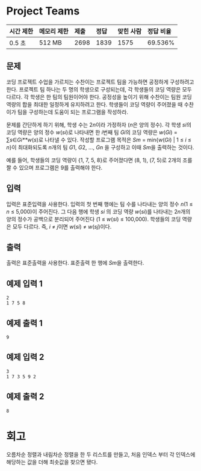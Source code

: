 # Project Teams 

| 시간 제한 | 메모리 제한 | 제출 | 정답 | 맞힌 사람 | 정답 비율 |
| :-------- | :---------- | :--- | :--- | :-------- | :-------- |
| 0.5 초    | 512 MB      | 2698 | 1839 | 1575      | 69.536%   |

## 문제

코딩 프로젝트 수업을 가르치는 수찬이는 프로젝트 팀을 가능하면 공정하게 구성하려고 한다. 프로젝트 팀 하나는 두 명의 학생으로 구성되는데, 각 학생들의 코딩 역량은 모두 다르다. 각 학생은 한 팀의 팀원이어야 한다. 공정성을 높이기 위해 수찬이는 팀원 코딩 역량의 합을 최대한 일정하게 유지하려고 한다. 학생들이 코딩 역량이 주어졌을 때 수찬이가 팀을 구성하는데 도움이 되는 프로그램을 작성하라.

문제를 간단하게 하기 위해, 학생 수는 2*n*이라 가정하자 (*n*은 양의 정수). 각 학생 *si*의 코딩 역량은 양의 정수 *w*(*si*)로 나타내면 한 *i*번째 팀 *Gi*의 코딩 역량은 *w*(*Gi*) = ∑*s*∈*Gi**w*(*s*)로 나타낼 수 있다. 작성할 프로그램 목적은 *Sm* = min{*w*(*Gi*) | 1 ≤ *i* ≤ *n*}이 최대화되도록 *n*개의 팀 *G*1, *G*2, …, *Gn* 을 구성하고 이때 *Sm*을 출력하는 것이다.

예를 들어, 학생들의 코딩 역량이 {1, 7, 5, 8}로 주어졌다면 (8, 1), (7, 5)로 2개의 조를 짤 수 있으며 프로그램은 9를 출력해야 한다.

## 입력

입력은 표준입력을 사용한다. 입력의 첫 번째 행에는 팀 수를 나타내는 양의 정수 *n*(1 ≤ *n* ≤ 5,000)이 주어진다. 그 다음 행에 학생 *si* 의 코딩 역량 *w*(*si*)를 나타내는 2*n*개의 양의 정수가 공백으로 분리되어 주어진다 (1 ≤ *w*(*si*) ≤ 100,000). 학생들의 코딩 역량은 모두 다르다. 즉, *i* ≠ *j*이면 *w*(*si*) ≠ *w*(*sj*)이다.

## 출력

출력은 표준출력을 사용한다. 표준출력 한 행에 *Sm*을 출력한다.

## 예제 입력 1 

```
2
1 7 5 8
```

## 예제 출력 1 

```
9
```

## 예제 입력 2 

```
3
1 7 3 5 9 2
```

## 예제 출력 2 

```
8
```

# 회고

오름차순 정렬과 내림차순 정렬을 한 두 리스트를 만들고,  처음 인덱스 부터 각 인덱스에 해당하는 값을 더해 최솟값을 찾으면 됐다.